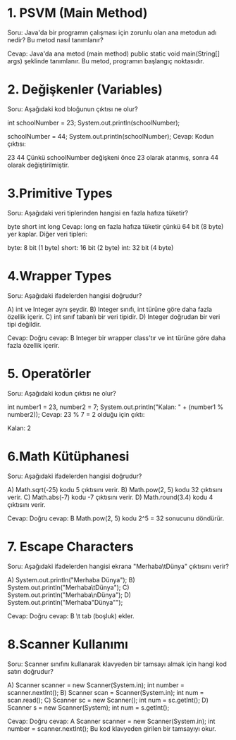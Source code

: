 # 1. PSVM (Main Method)
Soru:
Java'da bir programın çalışması için zorunlu olan ana metodun adı nedir? Bu metod nasıl tanımlanır?

Cevap:
Java'da ana metod (main method) public static void main(String[] args) şeklinde tanımlanır. Bu metod, programın başlangıç noktasıdır.

# 2. Değişkenler (Variables)
Soru:
Aşağıdaki kod bloğunun çıktısı ne olur?

int schoolNumber = 23;
System.out.println(schoolNumber);

schoolNumber = 44;
System.out.println(schoolNumber);
Cevap:
Kodun çıktısı:

23
44
Çünkü schoolNumber değişkeni önce 23 olarak atanmış, sonra 44 olarak değiştirilmiştir.

# 3.Primitive Types
Soru:
Aşağıdaki veri tiplerinden hangisi en fazla hafıza tüketir?

byte
short
int
long
Cevap:
long en fazla hafıza tüketir çünkü 64 bit (8 byte) yer kaplar.
Diğer veri tipleri:

byte: 8 bit (1 byte)
short: 16 bit (2 byte)
int: 32 bit (4 byte)

# 4.Wrapper Types
Soru:
Aşağıdaki ifadelerden hangisi doğrudur?

A) int ve Integer aynı şeydir.
B) Integer sınıfı, int türüne göre daha fazla özellik içerir.
C) int sınıf tabanlı bir veri tipidir.
D) Integer doğrudan bir veri tipi değildir.

Cevap:
Doğru cevap: B
Integer bir wrapper class’tır ve int türüne göre daha fazla özellik içerir.

# 5. Operatörler
Soru:
Aşağıdaki kodun çıktısı ne olur?

int number1 = 23, number2 = 7;
System.out.println("Kalan: " + (number1 % number2));
Cevap:
23 % 7 = 2 olduğu için çıktı:

Kalan: 2

# 6.Math Kütüphanesi
Soru:
Aşağıdaki ifadelerden hangisi doğrudur?

A) Math.sqrt(-25) kodu 5 çıktısını verir.
B) Math.pow(2, 5) kodu 32 çıktısını verir.
C) Math.abs(-7) kodu -7 çıktısını verir.
D) Math.round(3.4) kodu 4 çıktısını verir.

Cevap:
Doğru cevap: B
Math.pow(2, 5) kodu 2^5 = 32 sonucunu döndürür.

# 7. Escape Characters
Soru:
Aşağıdaki ifadelerden hangisi ekrana "Merhaba\tDünya" çıktısını verir?

A) System.out.println("Merhaba Dünya");
B) System.out.println("Merhaba\tDünya");
C) System.out.println("Merhaba\nDünya");
D) System.out.println("Merhaba\"Dünya\"");

Cevap:
Doğru cevap: B
\t tab (boşluk) ekler.

# 8.Scanner Kullanımı
Soru:
Scanner sınıfını kullanarak klavyeden bir tamsayı almak için hangi kod satırı doğrudur?

A) Scanner scanner = new Scanner(System.in); int number = scanner.nextInt();
B) Scanner scan = Scanner(System.in); int num = scan.read();
C) Scanner sc = new Scanner(); int num = sc.getInt();
D) Scanner s = new Scanner(System); int num = s.getInt();

Cevap:
Doğru cevap: A
Scanner scanner = new Scanner(System.in); int number = scanner.nextInt();
Bu kod klavyeden girilen bir tamsayıyı okur.
